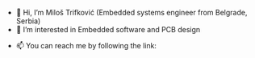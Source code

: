 - 👋 Hi, I’m Miloš Trifković (Embedded systems engineer from Belgrade, Serbia)
- 👀 I’m interested in Embedded software and PCB design
<!--- - 🌱 I’m currently learning ... --->
<!--- - 💞️ I’m looking to collaborate on ... --->
- 📫 You can reach me by following the link:&nbsp;[<img align="center" width="16px" src="https://cdn.jsdelivr.net/npm/simple-icons@v3/icons/linkedin.svg"/>][LinkedIn]

<!---
milostiv/milostiv is a ✨ special ✨ repository because its `README.md` (this file) appears on your GitHub profile.
You can click the Preview link to take a look at your changes.
--->

[LinkedIn]: https://www.linkedin.com/in/miloštrifković
